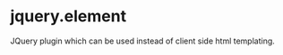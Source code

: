 jquery.element
==============

JQuery plugin which can be used instead of client side html templating.